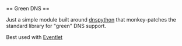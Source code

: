 == Green DNS ==

Just a simple module built around [dnspython](http://www.dnspython.org) that
monkey-patches the standard library for "green" DNS support.

Best used with [Eventlet](http://eventlet.net)
